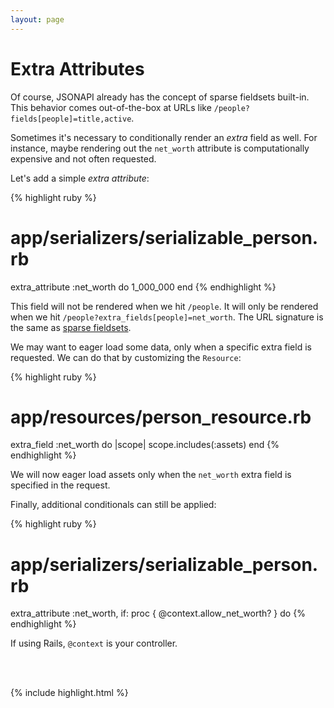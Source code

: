 ```yaml
---
layout: page
---
```


Extra Attributes
==========

Of course, JSONAPI already has the concept of sparse fieldsets built-in.
This behavior comes out-of-the-box at URLs like
`/people?fields[people]=title,active`.

Sometimes it's necessary to conditionally render an *extra* field as
well. For instance, maybe rendering out the `net_worth` attribute is
computationally expensive and not often requested.

Let's add a simple *extra attribute*:

{% highlight ruby %}
# app/serializers/serializable_person.rb
extra_attribute :net_worth do
  1_000_000
end
{% endhighlight %}

This field will not be rendered when we hit `/people`. It will only be
rendered when we hit `/people?extra_fields[people]=net_worth`. The URL
signature is the same as [sparse fieldsets](http://jsonapi.org/format/#fetching-sparse-fieldsets).

We may want to eager load some data, only when a specific extra field is
requested. We can do that by customizing the `Resource`:

{% highlight ruby %}
# app/resources/person_resource.rb
extra_field :net_worth do |scope|
  scope.includes(:assets)
end
{% endhighlight %}

We will now eager load assets only when the `net_worth` extra field is
specified in the request.

Finally, additional conditionals can still be applied:

{% highlight ruby %}
# app/serializers/serializable_person.rb
extra_attribute :net_worth, if: proc { @context.allow_net_worth? } do
{% endhighlight %}

If using Rails, `@context` is your controller.

<br />
<br />

{% include highlight.html %}
